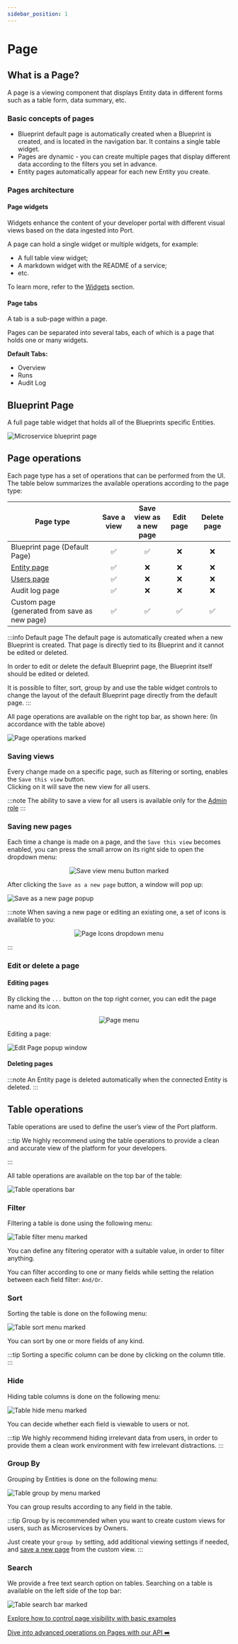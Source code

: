 ```yaml
---
sidebar_position: 1
---
```


# Page

## What is a Page?

A page is a viewing component that displays Entity data in different forms such as a table form, data summary, etc.

### Basic concepts of pages

- Blueprint default page is automatically created when a Blueprint is created, and is located in the navigation bar. It contains a single table widget.
- Pages are dynamic - you can create multiple pages that display different data according to the filters you set in advance.
- Entity pages automatically appear for each new Entity you create.

### Pages architecture

#### Page widgets

Widgets enhance the content of your developer portal with different visual views based on the data ingested into Port.

A page can hold a single widget or multiple widgets, for example:

- A full table view widget;
- A markdown widget with the README of a service;
- etc.

To learn more, refer to the [Widgets](../widgets/widgets.md) section.

#### Page tabs

A tab is a sub-page within a page.

Pages can be separated into several tabs, each of which is a page that holds one or many widgets.

**Default Tabs:**

- Overview
- Runs
- Audit Log

## Blueprint Page

A full page table widget that holds all of the Blueprints specific Entities.

![Microservice blueprint page](../../../static/img/software-catalog/pages/MicroserviceBlueprintPage.png)

## Page operations

Each page type has a set of operations that can be performed from the UI.  
The table below summarizes the available operations according to the page type:

| Page type                                                                          | Save a view | Save view as<br /> a new page | Edit page | Delete page |
| ---------------------------------------------------------------------------------- | :---------: | :---------------------------: | :-------: | :---------: |
| Blueprint page (Default Page)                                                      |     ✅      |              ✅               |    ❌     |     ❌      |
| [Entity page](../entity/entity.md#entity-page)                                     |     ✅      |              ❌               |    ❌     |     ❌      |
| [Users page](../role-based-access-control/users-and-teams-management.md#users-tab) |     ✅      |              ❌               |    ❌     |     ❌      |
| Audit log page                                                                     |     ✅      |              ❌               |    ❌     |     ❌      |
| Custom page (generated from save as new page)                                      |     ✅      |              ✅               |    ✅     |     ✅      |

:::info Default page
The default page is automatically created when a new Blueprint is created. That page is directly tied to its Blueprint and it cannot be edited or deleted.

In order to edit or delete the default Blueprint page, the Blueprint itself should be edited or deleted.

It is possible to filter, sort, group by and use the table widget controls to change the layout of the default Blueprint page directly from the default page.
:::

All page operations are available on the right top bar, as shown here: (In accordance with the table above)

![Page operations marked](../../../static/img/software-catalog/pages/PageOperationsMarked.png)

### Saving views

Every change made on a specific page, such as filtering or sorting, enables the `Save this view` button.  
Clicking on it will save the new view for all users.

:::note
The ability to save a view for all users is available only for the [Admin role](../role-based-access-control/permissions-controls.md#roles)
:::

### Saving new pages

Each time a change is made on a page, and the `Save this view` becomes enabled, you can press the small arrow on its right side to open the dropdown menu:

<center>

![Save view menu button marked](../../../static/img/software-catalog/pages/SaveViewDropMenuButton.png)

</center>

After clicking the `Save as a new page` button, a window will pop up:

![Save as a new page popup](../../../static/img/software-catalog/pages/SaveAPageForm.png)

:::note
When saving a new page or editing an existing one, a set of icons is available to you:

<center>

![Page Icons dropdown menu](../../../static/img/software-catalog/pages/PageIcons.png)

</center>
:::

### Edit or delete a page

#### Editing pages

By clicking the `...` button on the top right corner, you can edit the page name and its icon.

<center>

![Page menu](../../../static/img/software-catalog/pages/PageMenu.png)

</center>

Editing a page:

![Edit Page popup window](../../../static/img/software-catalog/pages/EditPageForm.png)

#### Deleting pages

:::note
An Entity page is deleted automatically when the connected Entity is deleted.
:::

## Table operations

Table operations are used to define the user’s view of the Port platform.

:::tip
We highly recommend using the table operations to provide a clean and accurate view of the platform for your developers.

:::

All table operations are available on the top bar of the table:

![Table operations bar](../../../static/img/software-catalog/pages/TableOperationsBar.png)

### Filter

Filtering a table is done using the following menu:

![Table filter menu marked](../../../static/img/software-catalog/pages/TableFilterMenu.png)

You can define any filtering operator with a suitable value, in order to filter anything.

You can filter according to one or many fields while setting the relation between each field filter: `And/Or`.

### Sort

Sorting the table is done on the following menu:

![Table sort menu marked](../../../static/img/software-catalog/pages/TableSortMenu.png)

You can sort by one or more fields of any kind.

:::tip
Sorting a specific column can be done by clicking on the column title.
:::

### Hide

Hiding table columns is done on the following menu:

![Table hide menu marked](../../../static/img/software-catalog/pages/TableHideMenu.png)

You can decide whether each field is viewable to users or not.

:::tip
We highly recommend hiding irrelevant data from users, in order to provide them a clean work environment with few irrelevant distractions.
:::

### Group By

Grouping by Entities is done on the following menu:

![Table group by menu marked](../../../static/img/software-catalog/pages/TableGroupByMenu.png)

You can group results according to any field in the table.

:::tip
Group by is recommended when you want to create custom views for users, such as Microservices by Owners.

Just create your `group by` setting, add additional viewing settings if needed, and [save a new page](#saving-new-pages) from the custom view.
:::

### Search

We provide a free text search option on tables. Searching on a table is available on the left side of the top bar:

![Table search bar marked](../../../static/img/software-catalog/pages/TableSearchBar.png)

[Explore how to control page visibility with basic examples](./tutorial.md)

[Dive into advanced operations on Pages with our API ➡️ ](../../api-providers/rest.md)
